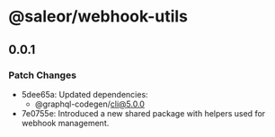 # @saleor/webhook-utils

## 0.0.1

### Patch Changes

- 5dee65a: Updated dependencies:
  - @graphql-codegen/cli@5.0.0
- 7e0755e: Introduced a new shared package with helpers used for webhook management.
